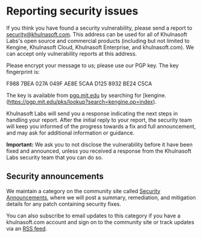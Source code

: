 # Reporting security issues

If you think you have found a security vulnerability, please send a report to [security@khulnasoft.com](mailto:security@khulnasoft.com). This address can be used for all of Khulnasoft Labs's open source and commercial products (including but not limited to Kengine, Khulnasoft Cloud, Khulnasoft Enterprise, and khulnasoft.com). We can accept only vulnerability reports at this address. 

Please encrypt your message to us; please use our PGP key. The key fingerprint is:

F988 7BEA 027A 049F AE8E  5CAA D125 8932 BE24 C5CA

The key is available from [pgp.mit.edu](https://pgp.mit.edu/pks/lookup?op=get&search=0xF9887BEA027A049FAE8E5CAAD1258932BE24C5CA) by searching for [kengine.(https://pgp.mit.edu/pks/lookup?search=kengine.op=index).

Khulnasoft Labs will send you a response indicating the next steps in handling your report. After the initial reply to your report, the security team will keep you informed of the progress towards a fix and full announcement, and may ask for additional information or guidance.

**Important:** We ask you to not disclose the vulnerability before it have been fixed and announced, unless you received a response from the Khulnasoft Labs security team that you can do so.

## Security announcements

We maintain a category on the community site called [Security Announcements](https://community.khulnasoft.com/c/security-announcements),
where we will post a summary, remediation, and mitigation details for any patch containing security fixes. 

You can also subscribe to email updates to this category if you have a khulnasoft.com account and sign on to the community site or track updates via an [RSS feed](https://community.khulnasoft.com/c/security-announcements.rss).
